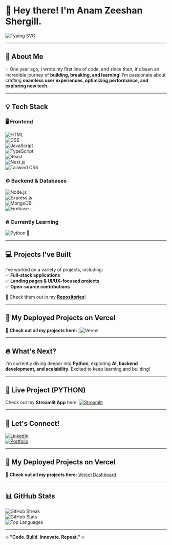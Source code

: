 # 👋 **Hey there! I'm Anam Zeeshan Shergill.**  

![Typing SVG](https://readme-typing-svg.demolab.com?font=Fira+Code&size=22&pause=1000&color=F75C7E&center=false&vCenter=false&width=435&lines=Full-Stack+Developer;JavaScript+Enthusiast;Python+Explorer;Passionate+Learner+🚀)  

---

## 🚀 **About Me**  
💡 One year ago, I wrote my first line of code, and since then, it's been an incredible journey of **building, breaking, and learning**! I’m passionate about crafting **seamless user experiences, optimizing performance, and exploring new tech**.  

---

## 💡 **Tech Stack**  

### 🖥️ **Frontend**  
![HTML](https://img.shields.io/badge/-HTML-E34F26?style=flat&logo=html5&logoColor=white)  
![CSS](https://img.shields.io/badge/-CSS-1572B6?style=flat&logo=css3&logoColor=white)  
![JavaScript](https://img.shields.io/badge/-JavaScript-F7DF1E?style=flat&logo=javascript&logoColor=black)  
![TypeScript](https://img.shields.io/badge/-TypeScript-007ACC?style=flat&logo=typescript&logoColor=white)  
![React](https://img.shields.io/badge/-React-61DAFB?style=flat&logo=react&logoColor=black)  
![Next.js](https://img.shields.io/badge/-Next.js-000000?style=flat&logo=next.js&logoColor=white)  
![Tailwind CSS](https://img.shields.io/badge/-TailwindCSS-38B2AC?style=flat&logo=tailwind-css&logoColor=white)  

### ⚙️ **Backend & Databases**  
![Node.js](https://img.shields.io/badge/-Node.js-339933?style=flat&logo=node.js&logoColor=white)  
![Express.js](https://img.shields.io/badge/-Express.js-000000?style=flat&logo=express&logoColor=white)  
![MongoDB](https://img.shields.io/badge/-MongoDB-47A248?style=flat&logo=mongodb&logoColor=white)  
![Firebase](https://img.shields.io/badge/-Firebase-FFCA28?style=flat&logo=firebase&logoColor=black)  

### 🔥 **Currently Learning**  
![Python](https://img.shields.io/badge/-Python-3776AB?style=flat&logo=python&logoColor=white) 🐍  

---

## 💻 **Projects I've Built**  
I’ve worked on a variety of projects, including:  
✅ **Full-stack applications**  
✅ **Landing pages & UI/UX-focused projects**  
✅ **Open-source contributions**  

📌 Check them out in my **[Repositories](https://github.com/AnamShergill?tab=repositories)**!  

---

## 🚀 My Deployed Projects on Vercel  
🔗 **Check out all my projects here:** [![Vercel](https://vercel.com/anam-shergills-projects)

---

## 🔥 **What's Next?**  
I'm currently diving deeper into **Python**, exploring **AI, backend development, and scalability**. Excited to keep learning and building!  

---

## 🚀 Live Project (PYTHON) 
Check out my **Streamlit App** here: [![Streamlit](https://img.shields.io/badge/Streamlit-App-red?style=flat&logo=streamlit)](https://share.streamlit.io/)

---

## 📌 **Let's Connect!**  
[![LinkedIn](https://img.shields.io/badge/-LinkedIn-blue?style=flat&logo=linkedin&logoColor=white)](https://www.linkedin.com/in/anam-zeeshan-shergill-01a214347/)    
[![Portfolio](https://img.shields.io/badge/-Portfolio-ff69b4?style=flat&logo=google-chrome&logoColor=white)](https://portfolio-webpage-tailwind.vercel.app/)  

---

## 🚀 My Deployed Projects on Vercel  
🔗 **Check out all my projects here:** [Vercel Dashboard](https://vercel.com/anam-shergills-projects)

---

## 📊 **GitHub Stats**  
![GitHub Streak](https://github-readme-streak-stats.herokuapp.com/?user=AnamShergill&theme=radical)  
![GitHub Stats](https://github-readme-stats.vercel.app/api?username=AnamShergill&show_icons=true&theme=radical)  
![Top Languages](https://github-readme-stats.vercel.app/api/top-langs/?username=AnamShergill&layout=compact&theme=radical)  

---

🔥 **"Code. Build. Innovate. Repeat."** 🔥  

